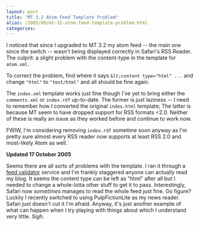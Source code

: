 ```yaml
---
layout: post
title: "MT 3.2 Atom Feed Template Problem"
alias: /2005/09/mt-32-atom-feed-template-problem.html
categories:
---
```

I noticed that since I upgraded to MT 3.2 my atom feed -- the main one since the switch -- wasn't being displayed correctly in Safari's RSS Reader. The culprit: a slight problem with the content-type in the template for `atom.xml`.

To correct the problem, find where it says `&lt;content type="html" ...` and change `"html"` to `"text/html"` and all should be fine again.

The `index.xml` template works just fine though I've yet to bring either the `comments.xml` or `index.rdf` up-to-date. The former is just laziness -- I need to remember how I converted the original `index.html` template; The latter is because MT seem to have dropped support for RSS formats &lt;2.0. Neither of these is really an issue as they worked before and continue to work now.

FWIW, I'm considering removing `index.rdf` sometime soon anyway as I'm pretty sure almost every RSS reader now supports at least RSS 2.0 and most-likely Atom as well.`

**Updated 17 October 2005**

Seems there are all sorts of problems with the template. I ran it through a [feed validator](http://feedvalidator.org/) service and I'm frankly staggered anyone can actually read my blog. It seems the content type can be left as "html" after all but I needed to change a whole-lotta other stuff to get it to pass. Interestingly, Safari now _sometimes_ manages to read the whole feed just fine. Go figure? Luckily I recently switched to using PulpFictionLite as my news reader. Safari just doesn't cut it I'm afraid. Anyway, it's just another example of what can happen when I try playing with things about which I understand very little. *Sigh*.
